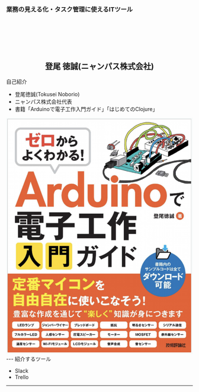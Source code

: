 ### 業務の見える化・タスク管理に使えるITツール
　  

　  
　  
　　　　　登尾 徳誠(ニャンパス株式会社)
---
自己紹介

- 登尾徳誠(Tokusei Noborio)
- ニャンパス株式会社代表
- 書籍「Arduinoで電子工作入門ガイド」「はじめてのClojure」

<img src="assets/arduino-book.png">
---
紹介するツール

- Slack
- Trello

---
